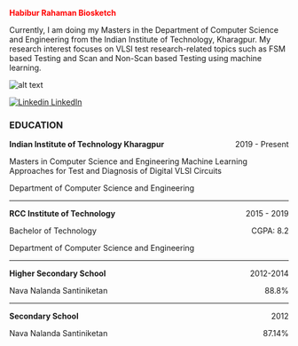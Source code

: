 <span style="color:red">**Habibur Rahaman Biosketch** </span>




Currently, I am doing my Masters in the Department of Computer Science and Engineering from the Indian Institute of Technology, Kharagpur. My research interest focuses on VLSI test research-related topics such as FSM based Testing and Scan and Non-Scan based Testing using machine learning.

![alt text](/images/habibur.jpg)



[![Linkedin](https://i.stack.imgur.com/gVE0j.png) LinkedIn](https://www.linkedin.com/in/habibur-rahaman-00a37117a/)





### EDUCATION

**Indian Institute of Technology Kharagpur** <span style="float: right; ">2019 - Present</span>  

Masters in Computer Science and Engineering <span style="float: right; "></span>
Machine Learning Approaches for Test and Diagnosis of Digital VLSI Circuits</span>

Department of Computer Science and Engineering

<hr>

**RCC Institute of Technology** <span style="float: right; ">2015 - 2019</span>  

Bachelor of Technology <span style="float: right; ">CGPA: 8.2</span>

Department of Computer Science and Engineering

<hr>
 
**Higher Secondary School** <span style="float: right; ">2012-2014</span>  

Nava Nalanda Santiniketan <span style="float: right; ">88.8%</span>

<hr>

**Secondary School** <span style="float: right; ">2012</span>  

Nava Nalanda Santiniketan <span style="float: right; ">87.14%</span>

<br>
